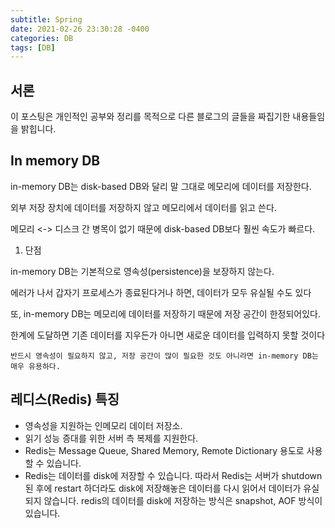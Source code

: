 ```yaml
---
subtitle: Spring
date: 2021-02-26 23:30:28 -0400
categories: DB
tags: [DB]
---
```


## 서론
이 포스팅은 개인적인 공부와 정리를 목적으로 다른 블로그의 글들을 짜집기한 내용들임을 밝힙니다.

## In memory DB

in-memory DB는 disk-based DB와 달리 말 그대로 메모리에 데이터를 저장한다.

외부 저장 장치에 데이터를 저장하지 않고 메모리에서 데이터를 읽고 쓴다.

메모리 <-> 디스크 간 병목이 없기 때문에 disk-based DB보다 훨씬 속도가 빠르다.



1. 단점

in-memory DB는 기본적으로 영속성(persistence)을 보장하지 않는다. 

에러가 나서 갑자기 프로세스가 종료된다거나 하면, 데이터가 모두 유실될 수도 있다

또, in-memory DB는 메모리에 데이터를 저장하기 때문에 저장 공간이 한정되어있다.

한계에 도달하면 기존 데이터를 지우든가 아니면 새로운 데이터를 입력하지 못할 것이다

`반드시 영속성이 필요하지 않고, 저장 공간이 많이 필요한 것도 아니라면 in-memory DB는 매우 유용하다.`


## 레디스(Redis) 특징
- 영속성을 지원하는 인메모리 데이터 저장소.
- 읽기 성능 증대를 위한 서버 측 복제를 지원한다.
- Redis는 Message Queue, Shared Memory, Remote Dictionary 용도로 사용할 수 있습니다.
- Redis는 데이터를 disk에 저장할 수 있습니다. 따라서 Redis는 서버가 shutdown된 후에 restart 하더라도 disk에 저장해놓은 데이터를 다시 읽어서 데이터가 유실되지 않습니다. redis의 데이터를 disk에 저장하는 방식은 snapshot, AOF 방식이 있습니다.


